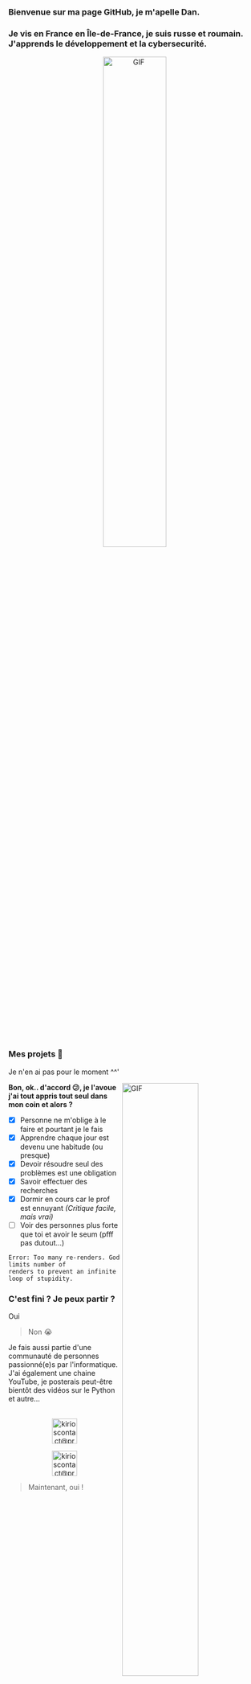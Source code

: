 ### Bienvenue sur ma page GitHub, je m'apelle Dan.

### Je vis en France en Île-de-France, je suis russe et roumain. J'apprends le développement et la cybersecurité.

<p align="center">
  <img align="center" width="50%" alt="GIF" src="https://media2.giphy.com/media/sTm3FmD7knvO0/giphy.gif?cid=ecf05e47n99ta84yasnhndtflvs7is13n0im11yet8iykxss&rid=giphy.gif&ct=g"/>
</p>

### Mes projets 🔨

Je n'en ai pas pour le moment ^^'


<img align="right" width="55%" alt="GIF" src="https://media.giphy.com/media/jFJW3hOGQgTUk/giphy.gif"></img>

**Bon, ok.. d'accord 😕, je l'avoue j'ai tout appris tout seul dans mon coin et alors ?**
  - [x] Personne ne m'oblige à le faire et pourtant je le fais
  - [x] Apprendre chaque jour est devenu une habitude (ou presque)
  - [x] Devoir résoudre seul des problèmes est une obligation
  - [x] Savoir effectuer des recherches
  - [x] Dormir en cours car le prof est ennuyant *(Critique facile, mais vrai)*
  - [ ] Voir des personnes plus forte que toi et avoir le seum (pfff pas dutout...)
  ``` 
  Error: Too many re-renders. God limits number of
  renders to prevent an infinite loop of stupidity.
  ```


### C'est fini ? Je peux partir ?

Oui
> Non 😭


Je fais aussi partie d'une communauté de personnes passionné(e)s par l'informatique. J'ai également une chaine YouTube, je posterais peut-être bientôt des vidéos sur le Python et autre...


<p align="center">
  <br/>
  <a href="https://www.youtube.com/channel/UCvBPCt843ikfSHTA3ZWBP_g">
    <img alt="kirioscontact@protonmail.com" height="50px" width="50px" src="https://s2.qwant.com/thumbr/0x380/7/0/d5e3ad6a974f66eb6af0fb50cba234a465e4bdab810b09b9c6390f058a465c/youtube-logo.png?u=https%3A%2F%2Fwww.hinet.co.id%2Fwp-content%2Fuploads%2F2019%2F03%2Fyoutube-logo.png&q=0&b=1&p=0&a=0"/>
  <p align="center">
    
  <a href="https://discord.gg/plague">
    <img alt="kirioscontact@protonmail.com" height="50px" width="50px" src="https://s1.qwant.com/thumbr/299x249/2/e/bd171b131185c00712fa641659ab5ae3ae75af56bc2ff997611e0e24e92e73/th.jpg?u=https%3A%2F%2Ftse3.mm.bing.net%2Fth%3Fid%3DOIP.kjfrqerJkc0zZe2KpkHfoAAAAA%26pid%3DApi&q=0&b=1&p=0&a=0"/>
  </a>
</p>

> Maintenant, oui !

<p align="center">
  <img align="center" width="60%" alt="GIF" src="https://media.giphy.com/media/Lr4RSBQs8k9aCKKtjI/giphy.gif"/>
</p>

